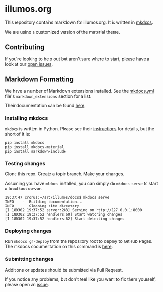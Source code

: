 # illumos.org

This repository contains markdown for illumos.org. It is written in
[mkdocs](http://www.mkdocs.org).

We are using a customized version of the
[material](https://squidfunk.github.io/mkdocs-material/) theme.

## Contributing

If you're looking to help out but aren't sure where to start, please have a
look at our [open issues](https://github.com/illumos/docs/issues).

## Markdown Formatting

We have a number of Markdown extensions installed. See the
[mkdocs.yml](https://github.com/illumos/docs/blob/master/mkdocs.yml) file's
`markdown_extensions` section for a list.

Their documentation can be found [here](https://facelessuser.github.io/pymdown-extensions/extensions/arithmatex/).

### Installing mkdocs

`mkdocs` is written in Python. Please see their
[instructions](http://www.mkdocs.org/#installation) for details, but the short
of it is:

```
pip install mkdocs
pip install mkdocs-material
pip install markdown-include
```

### Testing changes

Clone this repo. Create a topic branch. Make your changes.

Assuming you have `mkdocs` installed, you can simply do `mkdocs serve` to start
a local test server.

```
19:37:47 cronus:~/src/illumos/docs$ mkdocs serve
INFO    -  Building documentation...
INFO    -  Cleaning site directory
[I 180302 19:37:52 server:283] Serving on http://127.0.0.1:8000
[I 180302 19:37:52 handlers:60] Start watching changes
[I 180302 19:37:52 handlers:62] Start detecting changes
```

### Deploying changes

Run `mkdocs gh-deploy` from the repository root to deploy to GitHub Pages. The
mkdocs documentation on this command is [here](https://www.mkdocs.org/user-guide/deploying-your-docs/#github-pages).

### Submitting changes

Additions or updates should be submitted via Pull Request.

If you notice any problems, but don't feel like you want to fix them yourself,
please open an [issue](https://github.com/illumos/docs/issues).


